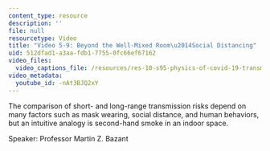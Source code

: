 ```yaml
---
content_type: resource
description: ''
file: null
resourcetype: Video
title: "Video 5-9: Beyond the Well-Mixed Room\u2014Social Distancing"
uid: 512dfad1-a3aa-fdb1-7755-0fc66ef67162
video_files:
  video_captions_file: /resources/res-10-s95-physics-of-covid-19-transmission-fall-2020/lecture-videos/video-5-9-beyond-the-well-mixed-room2014social-distancing/-nAt3BJQ2xY.vtt
video_metadata:
  youtube_id: -nAt3BJQ2xY
---
```


The comparison of short- and long-range transmission risks depend on many factors such as mask wearing, social distance, and human behaviors, but an intuitive analogy is second-hand smoke in an indoor space.

Speaker: Professor Martin Z. Bazant
